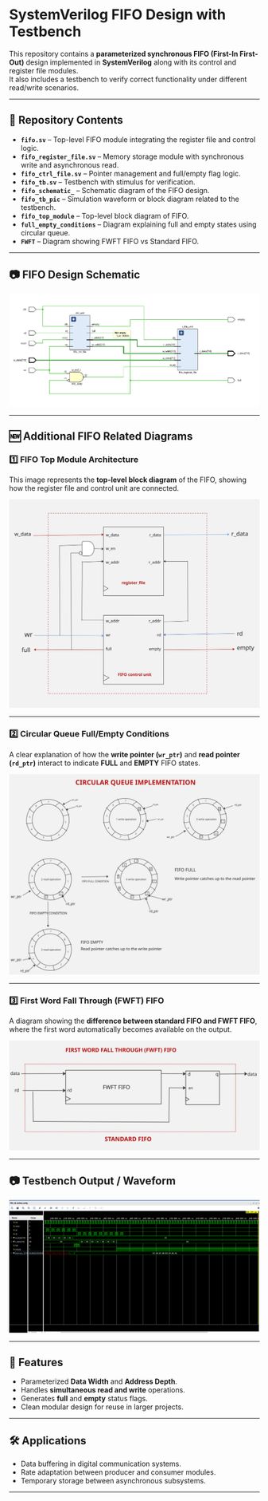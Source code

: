 # SystemVerilog FIFO Design with Testbench

This repository contains a **parameterized synchronous FIFO (First-In First-Out)** design implemented in **SystemVerilog** along with its control and register file modules.  
It also includes a testbench to verify correct functionality under different read/write scenarios.

---

## 📂 Repository Contents
- **`fifo.sv`** – Top-level FIFO module integrating the register file and control logic.  
- **`fifo_register_file.sv`** – Memory storage module with synchronous write and asynchronous read.  
- **`fifo_ctrl_file.sv`** – Pointer management and full/empty flag logic.  
- **`fifo_tb.sv`** – Testbench with stimulus for verification.  
- **`fifo_schematic_`** – Schematic diagram of the FIFO design.  
- **`fifo_tb_pic`** – Simulation waveform or block diagram related to the testbench.  
- **`fifo_top_module`** – Top-level block diagram of FIFO.  
- **`full_empty_conditions`** – Diagram explaining full and empty states using circular queue.  
- **`FWFT`** – Diagram showing FWFT FIFO vs Standard FIFO.  

---

## 📷 FIFO Design Schematic
![FIFO Schematic](fifo_schematic_.png)

---

## 🆕 Additional FIFO Related Diagrams

### 1️⃣ FIFO Top Module Architecture
This image represents the **top-level block diagram** of the FIFO, showing how the register file and control unit are connected.

![FIFO Top Module](fifo_top_module.jpg)

---

### 2️⃣ Circular Queue Full/Empty Conditions
A clear explanation of how the **write pointer (`wr_ptr`)** and **read pointer (`rd_ptr`)** interact to indicate **FULL** and **EMPTY** FIFO states.

![Circular Queue Full/Empty Conditions](full_empty_conditions.jpg)

---

### 3️⃣ First Word Fall Through (FWFT) FIFO
A diagram showing the **difference between standard FIFO and FWFT FIFO**, where the first word automatically becomes available on the output.

![FWFT FIFO](FWFT.jpg)

---

## 📷 Testbench Output / Waveform
![FIFO Testbench Output](fifo_tb_pic.png)

---

## 🚀 Features
- Parameterized **Data Width** and **Address Depth**.
- Handles **simultaneous read and write** operations.
- Generates **full** and **empty** status flags.
- Clean modular design for reuse in larger projects.

---

## 🛠 Applications
- Data buffering in digital communication systems.
- Rate adaptation between producer and consumer modules.
- Temporary storage between asynchronous subsystems.

---
